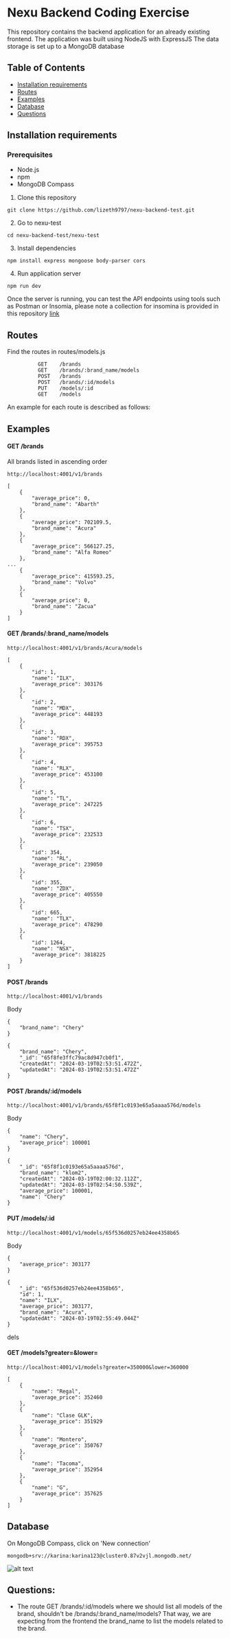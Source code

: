 # Nexu Backend Coding Exercise
This repository contains the backend application for an already existing frontend.
The application was built using NodeJS with ExpressJS
The data storage is set up to a MongoDB database 

## Table of Contents

- [Installation requirements](#installation-requirements)
- [Routes](#routes)
- [Examples](#examples)
- [Database](#database)
- [Questions](#questions)

## Installation requirements
### Prerequisites
- Node.js
- npm
- MongoDB Compass

1. Clone this repository
```console
git clone https://github.com/lizeth9797/nexu-backend-test.git
```
2. Go to nexu-test
```console
cd nexu-backend-test/nexu-test 
```
3. Install dependencies
```console
npm install express mongoose body-parser cors
```
4. Run application server
```console
npm run dev
```

Once the server is running, you can test the API endpoints using tools such as Postman or Insomia, please note a collection for insomina is provided in this repository [link]([https://duckduckgo.com](https://github.com/lizeth9797/nexu-backend-test/blob/karina/endpointsTest.json))

## Routes
Find the routes in routes/models.js
```
          GET    /brands
          GET    /brands/:brand_name/models
          POST   /brands
          POST   /brands/:id/models
          PUT    /models/:id
          GET    /models
```
An example for each route is described as follows:

##  Examples
#### GET    /brands
All brands listed in ascending order
```
http://localhost:4001/v1/brands
```
```
[
	{
		"average_price": 0,
		"brand_name": "Abarth"
	},
	{
		"average_price": 702109.5,
		"brand_name": "Acura"
	},
	{
		"average_price": 566127.25,
		"brand_name": "Alfa Romeo"
	},
...
	{
		"average_price": 415593.25,
		"brand_name": "Volvo"
	},
	{
		"average_price": 0,
		"brand_name": "Zacua"
	}
]
```
#### GET    /brands/:brand_name/models
```
http://localhost:4001/v1/brands/Acura/models
```
```
[
	{
		"id": 1,
		"name": "ILX",
		"average_price": 303176
	},
	{
		"id": 2,
		"name": "MDX",
		"average_price": 448193
	},
	{
		"id": 3,
		"name": "RDX",
		"average_price": 395753
	},
	{
		"id": 4,
		"name": "RLX",
		"average_price": 453100
	},
	{
		"id": 5,
		"name": "TL",
		"average_price": 247225
	},
	{
		"id": 6,
		"name": "TSX",
		"average_price": 232533
	},
	{
		"id": 354,
		"name": "RL",
		"average_price": 239050
	},
	{
		"id": 355,
		"name": "ZDX",
		"average_price": 405550
	},
	{
		"id": 665,
		"name": "TLX",
		"average_price": 478290
	},
	{
		"id": 1264,
		"name": "NSX",
		"average_price": 3818225
	}
]
```

#### POST    /brands
```
http://localhost:4001/v1/brands
```
Body
```
{
	"brand_name": "Chery"
}
```
```
{
	"brand_name": "Chery",
	"_id": "65f8fe3ffc79ac8d947cb0f1",
	"createdAt": "2024-03-19T02:53:51.472Z",
	"updatedAt": "2024-03-19T02:53:51.472Z"
}
```

#### POST    /brands/:id/models
```
http://localhost:4001/v1/brands/65f8f1c0193e65a5aaaa576d/models
```
Body
```
{
	"name": "Chery",
	"average_price": 100001
}
```
```
{
	"_id": "65f8f1c0193e65a5aaaa576d",
	"brand_name": "klom2",
	"createdAt": "2024-03-19T02:00:32.112Z",
	"updatedAt": "2024-03-19T02:54:50.539Z",
	"average_price": 100001,
	"name": "Chery"
}
```

#### PUT    /models/:id
```
http://localhost:4001/v1/models/65f536d0257eb24ee4358b65
```
Body
```
{
	"average_price": 303177
}
```
```
{
	"_id": "65f536d0257eb24ee4358b65",
	"id": 1,
	"name": "ILX",
	"average_price": 303177,
	"brand_name": "Acura",
	"updatedAt": "2024-03-19T02:55:49.044Z"
}
```
dels
#### GET    /models?greater=&lower=
```
http://localhost:4001/v1/models?greater=350000&lower=360000
```
```
[
	{
		"name": "Regal",
		"average_price": 352460
	},
	{
		"name": "Clase GLK",
		"average_price": 351929
	},
	{
		"name": "Montero",
		"average_price": 350767
	},
	{
		"name": "Tacoma",
		"average_price": 352954
	},
	{
		"name": "G",
		"average_price": 357625
	}
]
```

##  Database
On MongoDB Compass, click on 'New connection'
```
mongodb+srv://karina:karina123@cluster0.87v2vjl.mongodb.net/ 
```
![alt text](https://github.com/lizeth9797/nexu-backend-test/blob/karina/nexu-test/mongoDBCompass.png)


## Questions:
- The route GET /brands/:id/models where we should list all models of the brand, shouldn't be /brands/:brand_name/models? That way, we are expecting from the frontend the brand_name to list the models related to the brand.


